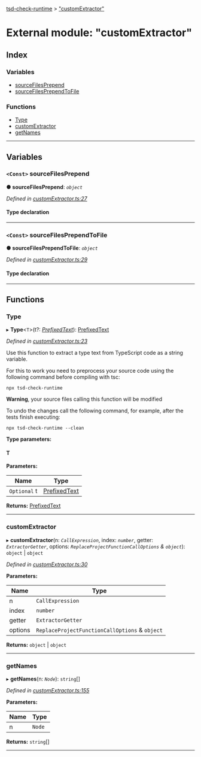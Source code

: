[tsd-check-runtime](../README.md) > ["customExtractor"](../modules/_customextractor_.md)

# External module: "customExtractor"

## Index

### Variables

* [sourceFilesPrepend](_customextractor_.md#sourcefilesprepend)
* [sourceFilesPrependToFile](_customextractor_.md#sourcefilesprependtofile)

### Functions

* [Type](_customextractor_.md#type)
* [customExtractor](_customextractor_.md#customextractor)
* [getNames](_customextractor_.md#getnames)

---

## Variables

<a id="sourcefilesprepend"></a>

### `<Const>` sourceFilesPrepend

**● sourceFilesPrepend**: *`object`*

*Defined in [customExtractor.ts:27](https://github.com/cancerberoSgx/tsd-check-runtime/blob/1e47935/src/customExtractor.ts#L27)*

#### Type declaration

[name: `string`]: `number`

___
<a id="sourcefilesprependtofile"></a>

### `<Const>` sourceFilesPrependToFile

**● sourceFilesPrependToFile**: *`object`*

*Defined in [customExtractor.ts:29](https://github.com/cancerberoSgx/tsd-check-runtime/blob/1e47935/src/customExtractor.ts#L29)*

#### Type declaration

[index: `number`]: `string`

___

## Functions

<a id="type"></a>

###  Type

▸ **Type**<`T`>(t?: *[PrefixedText](../interfaces/_types_.prefixedtext.md)*): [PrefixedText](../interfaces/_types_.prefixedtext.md)

*Defined in [customExtractor.ts:23](https://github.com/cancerberoSgx/tsd-check-runtime/blob/1e47935/src/customExtractor.ts#L23)*

Use this function to extract a type text from TypeScript code as a string variable.

For this to work you need to preprocess your source code using the following command before compiling with tsc:

```
npx tsd-check-runtime
```

**Warning**, your source files calling this function will be modified

To undo the changes call the following command, for example, after the tests finish executing:

```
npx tsd-check-runtime --clean
```

**Type parameters:**

#### T 
**Parameters:**

| Name | Type |
| ------ | ------ |
| `Optional` t | [PrefixedText](../interfaces/_types_.prefixedtext.md) |

**Returns:** [PrefixedText](../interfaces/_types_.prefixedtext.md)

___
<a id="customextractor"></a>

###  customExtractor

▸ **customExtractor**(n: *`CallExpression`*, index: *`number`*, getter: *`ExtractorGetter`*, options: *`ReplaceProjectFunctionCallOptions` & `object`*): `object` \| `object`

*Defined in [customExtractor.ts:30](https://github.com/cancerberoSgx/tsd-check-runtime/blob/1e47935/src/customExtractor.ts#L30)*

**Parameters:**

| Name | Type |
| ------ | ------ |
| n | `CallExpression` |
| index | `number` |
| getter | `ExtractorGetter` |
| options | `ReplaceProjectFunctionCallOptions` & `object` |

**Returns:** `object` \| `object`

___
<a id="getnames"></a>

###  getNames

▸ **getNames**(n: *`Node`*): `string`[]

*Defined in [customExtractor.ts:155](https://github.com/cancerberoSgx/tsd-check-runtime/blob/1e47935/src/customExtractor.ts#L155)*

**Parameters:**

| Name | Type |
| ------ | ------ |
| n | `Node` |

**Returns:** `string`[]

___

